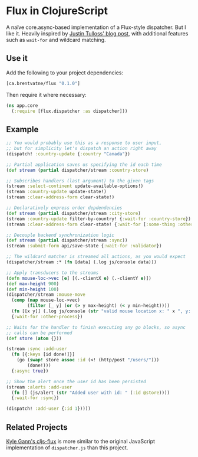 # Flux in ClojureScript

A naïve core.async-based implementation of a Flux-style dispatcher.
But I like it. Heavily inspired by [Justin Tulloss' blog post](https://justin.harmonize.fm/development/2014/08/05/om-and-flux.html), with additional features such as `wait-for` and wildcard matching.

## Use it

Add the following to your project dependencies:
```clojure
[ca.brentvatne/flux "0.1.0"]
```

Then require it where necessary:

```clojure
(ns app.core
  (:require [flux.dispatcher :as dispatcher]))
```

## Example

```clojure
;; You would probably use this as a response to user input,
;; but for simplicity let's dispatch an action right away
(dispatch! :country-update {:country "Canada"})

;; Partial application saves us specifying the id each time
(def stream (partial dispatcher/stream :country-store)

;; Subscribes handlers (last argument) to the given tags
(stream :select-continent update-available-options!)
(stream :country-update update-state!)
(stream :clear-address-form clear-state!)

;; Declaratively express order depdendencies
(def stream (partial dispatcher/stream :city-store)
(stream :country-update filter-by-country! {:wait-for :country-store})
(stream :clear-address-form clear-state! {:wait-for [:some-thing :other-thing]})

;; Decouple backend synchronization logic
(def stream (partial dispatcher/stream :sync))
(stream :submit-form api/save-state {:wait-for :validator})

;; The wildcard matcher is streamed all actions, as you would expect
(dispatcher/stream :* (fn [data] (.log js/console data)))

;; Apply transducers to the streams
(defn mouse-loc->vec [e] [(.-clientX e) (.-clientY e)])
(def max-height 900)
(def min-height 100)
(dispatcher/stream :mouse-move
  (comp (map mouse-loc->vec)
        (filter [_ y] (or (> y max-height) (< y min-height))))
  (fn [[x y]] (.log js/console (str "valid mouse location x: " x ", y: " y)))
  {:wait-for :other-process})

;; Waits for the handler to finish executing any go blocks, so async
;; calls can be performed
(def store (atom {}))

(stream :sync :add-user
  (fn [{:keys [id done!]}]
    (go (swap! store assoc :id (<! (http/post "/users/")))
        (done!)))
  {:async true})

;; Show the alert once the user id has been persisted
(stream :alerts :add-user
  (fn [] (js/alert (str "Added user with id: " (:id @store))))
  {:wait-for :sync})

(dispatch! :add-user {:id 1}))))
```

## Related Projects

[Kyle Gann's cljs-flux](https://github.com/kgann/cljs-flux) is more
similar to the original JavaScript implementation of `dispatcher.js`
than this project.
